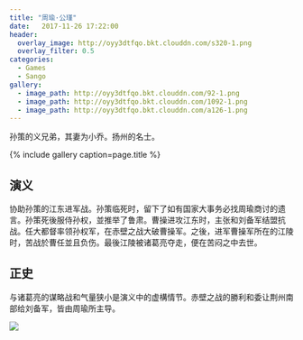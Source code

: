 ```yaml
---
title: "周瑜·公瑾"
date:   2017-11-26 17:22:00
header:
  overlay_image: http://oyy3dtfqo.bkt.clouddn.com/s320-1.png
  overlay_filter: 0.5
categories:
  - Games
  - Sango
gallery:
  - image_path: http://oyy3dtfqo.bkt.clouddn.com/92-1.png
  - image_path: http://oyy3dtfqo.bkt.clouddn.com/1092-1.png
  - image_path: http://oyy3dtfqo.bkt.clouddn.com/a126-1.png
---
```


孙策的义兄弟，其妻为小乔。扬州的名士。

{% include gallery caption=page.title %}

## 演义

协助孙策的江东进军战。孙策临死时，留下了如有国家大事务必找周瑜商讨的遗言。孙策死後服侍孙权，並推举了鲁肃。曹操进攻江东时，主张和刘备军结盟抗战。任大都督率领孙权军，在赤壁之战大破曹操军。之後，进军曹操军所在的江陵时，苦战於曹任並且负伤。最後江陵被诸葛亮夺走，便在苦闷之中去世。

## 正史

与诸葛亮的谋略战和气量狭小是演义中的虚構情节。赤壁之战的勝利和委让荆州南部给刘备军，皆由周瑜所主导。

![](http://oyy3dtfqo.bkt.clouddn.com/f6-1.png)